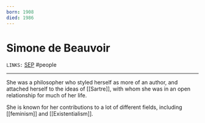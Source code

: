 ```yaml
---
born: 1908
died: 1986
---
```

# Simone de Beauvoir
`LINKS:` [SEP](https://plato.stanford.edu/entries/beauvoir/)
#people 

---
She was a philosopher who styled herself as more of an author, and attached herself to the ideas of [[Sartre]], with whom she was in an open relationship for much of her life. 

She is known for her contributions to a lot of different fields, including [[feminism]] and [[Existentialism]].  